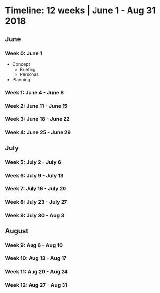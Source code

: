 # Timeline: 12 weeks | June 1 - Aug 31 2018

## June

### Week 0: June 1

* Concept
    - Briefing 
    - Personas
* Planning

### Week 1: June 4 - June 8

### Week 2: June 11 - June 15

### Week 3: June 18 - June 22

### Week 4: June 25 - June 29


## July 

### Week 5: July 2 - July 6

### Week 6: July 9 - July 13

### Week 7: July 16 - July 20

### Week 8: July 23 - July 27

### Week 9: July 30 - Aug 3


## August

### Week 9: Aug 6 - Aug 10

### Week 10: Aug 13 - Aug 17

### Week 11: Aug 20 - Aug 24

### Week 12: Aug 27 - Aug 31